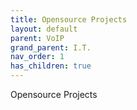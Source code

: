 ```yaml
---
title: Opensource Projects
layout: default
parent: VoIP
grand_parent: I.T.
nav_order: 1 
has_children: true
---
```

Opensource Projects

